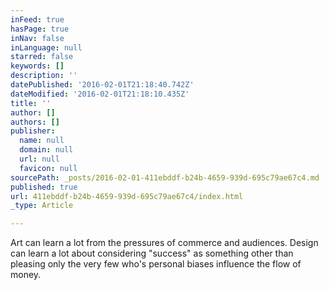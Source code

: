 ```yaml
---
inFeed: true
hasPage: true
inNav: false
inLanguage: null
starred: false
keywords: []
description: ''
datePublished: '2016-02-01T21:18:40.742Z'
dateModified: '2016-02-01T21:18:10.435Z'
title: ''
author: []
authors: []
publisher:
  name: null
  domain: null
  url: null
  favicon: null
sourcePath: _posts/2016-02-01-411ebddf-b24b-4659-939d-695c79ae67c4.md
published: true
url: 411ebddf-b24b-4659-939d-695c79ae67c4/index.html
_type: Article

---
```

Art can learn a lot from the pressures of commerce and audiences. Design can learn a lot about considering "success" as something other than pleasing only the very few who's personal biases influence the flow of money.